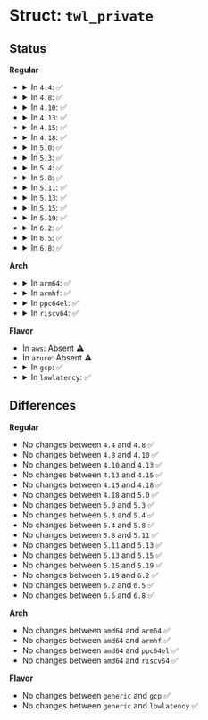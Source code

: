 # Struct: <code>twl_private</code>

## Status
<b>Regular</b>
<ul>
<li>
<details>
<summary>In <code>4.4</code>: ✅</summary>

```c
struct twl_private {
    bool ready;
    u32 twl_idcode;
    unsigned int twl_id;
    struct twl_mapping *twl_map;
    struct twl_client *twl_modules;
};
```
</details>
</li>
<li>
<details>
<summary>In <code>4.8</code>: ✅</summary>

```c
struct twl_private {
    bool ready;
    u32 twl_idcode;
    unsigned int twl_id;
    struct twl_mapping *twl_map;
    struct twl_client *twl_modules;
};
```
</details>
</li>
<li>
<details>
<summary>In <code>4.10</code>: ✅</summary>

```c
struct twl_private {
    bool ready;
    u32 twl_idcode;
    unsigned int twl_id;
    struct twl_mapping *twl_map;
    struct twl_client *twl_modules;
};
```
</details>
</li>
<li>
<details>
<summary>In <code>4.13</code>: ✅</summary>

```c
struct twl_private {
    bool ready;
    u32 twl_idcode;
    unsigned int twl_id;
    struct twl_mapping *twl_map;
    struct twl_client *twl_modules;
};
```
</details>
</li>
<li>
<details>
<summary>In <code>4.15</code>: ✅</summary>

```c
struct twl_private {
    bool ready;
    u32 twl_idcode;
    unsigned int twl_id;
    struct twl_mapping *twl_map;
    struct twl_client *twl_modules;
};
```
</details>
</li>
<li>
<details>
<summary>In <code>4.18</code>: ✅</summary>

```c
struct twl_private {
    bool ready;
    u32 twl_idcode;
    unsigned int twl_id;
    struct twl_mapping *twl_map;
    struct twl_client *twl_modules;
};
```
</details>
</li>
<li>
<details>
<summary>In <code>5.0</code>: ✅</summary>

```c
struct twl_private {
    bool ready;
    u32 twl_idcode;
    unsigned int twl_id;
    struct twl_mapping *twl_map;
    struct twl_client *twl_modules;
};
```
</details>
</li>
<li>
<details>
<summary>In <code>5.3</code>: ✅</summary>

```c
struct twl_private {
    bool ready;
    u32 twl_idcode;
    unsigned int twl_id;
    struct twl_mapping *twl_map;
    struct twl_client *twl_modules;
};
```
</details>
</li>
<li>
<details>
<summary>In <code>5.4</code>: ✅</summary>

```c
struct twl_private {
    bool ready;
    u32 twl_idcode;
    unsigned int twl_id;
    struct twl_mapping *twl_map;
    struct twl_client *twl_modules;
};
```
</details>
</li>
<li>
<details>
<summary>In <code>5.8</code>: ✅</summary>

```c
struct twl_private {
    bool ready;
    u32 twl_idcode;
    unsigned int twl_id;
    struct twl_mapping *twl_map;
    struct twl_client *twl_modules;
};
```
</details>
</li>
<li>
<details>
<summary>In <code>5.11</code>: ✅</summary>

```c
struct twl_private {
    bool ready;
    u32 twl_idcode;
    unsigned int twl_id;
    struct twl_mapping *twl_map;
    struct twl_client *twl_modules;
};
```
</details>
</li>
<li>
<details>
<summary>In <code>5.13</code>: ✅</summary>

```c
struct twl_private {
    bool ready;
    u32 twl_idcode;
    unsigned int twl_id;
    struct twl_mapping *twl_map;
    struct twl_client *twl_modules;
};
```
</details>
</li>
<li>
<details>
<summary>In <code>5.15</code>: ✅</summary>

```c
struct twl_private {
    bool ready;
    u32 twl_idcode;
    unsigned int twl_id;
    struct twl_mapping *twl_map;
    struct twl_client *twl_modules;
};
```
</details>
</li>
<li>
<details>
<summary>In <code>5.19</code>: ✅</summary>

```c
struct twl_private {
    bool ready;
    u32 twl_idcode;
    unsigned int twl_id;
    struct twl_mapping *twl_map;
    struct twl_client *twl_modules;
};
```
</details>
</li>
<li>
<details>
<summary>In <code>6.2</code>: ✅</summary>

```c
struct twl_private {
    bool ready;
    u32 twl_idcode;
    unsigned int twl_id;
    struct twl_mapping *twl_map;
    struct twl_client *twl_modules;
};
```
</details>
</li>
<li>
<details>
<summary>In <code>6.5</code>: ✅</summary>

```c
struct twl_private {
    bool ready;
    u32 twl_idcode;
    unsigned int twl_id;
    struct twl_mapping *twl_map;
    struct twl_client *twl_modules;
};
```
</details>
</li>
<li>
<details>
<summary>In <code>6.8</code>: ✅</summary>

```c
struct twl_private {
    bool ready;
    u32 twl_idcode;
    unsigned int twl_id;
    struct twl_mapping *twl_map;
    struct twl_client *twl_modules;
};
```
</details>
</li>
</ul>
<b>Arch</b>
<ul>
<li>
<details>
<summary>In <code>arm64</code>: ✅</summary>

```c
struct twl_private {
    bool ready;
    u32 twl_idcode;
    unsigned int twl_id;
    struct twl_mapping *twl_map;
    struct twl_client *twl_modules;
};
```
</details>
</li>
<li>
<details>
<summary>In <code>armhf</code>: ✅</summary>

```c
struct twl_private {
    bool ready;
    u32 twl_idcode;
    unsigned int twl_id;
    struct twl_mapping *twl_map;
    struct twl_client *twl_modules;
};
```
</details>
</li>
<li>
<details>
<summary>In <code>ppc64el</code>: ✅</summary>

```c
struct twl_private {
    bool ready;
    u32 twl_idcode;
    unsigned int twl_id;
    struct twl_mapping *twl_map;
    struct twl_client *twl_modules;
};
```
</details>
</li>
<li>
<details>
<summary>In <code>riscv64</code>: ✅</summary>

```c
struct twl_private {
    bool ready;
    u32 twl_idcode;
    unsigned int twl_id;
    struct twl_mapping *twl_map;
    struct twl_client *twl_modules;
};
```
</details>
</li>
</ul>
<b>Flavor</b>
<ul>
<li>
In <code>aws</code>: Absent ⚠️
</li>
<li>
In <code>azure</code>: Absent ⚠️
</li>
<li>
<details>
<summary>In <code>gcp</code>: ✅</summary>

```c
struct twl_private {
    bool ready;
    u32 twl_idcode;
    unsigned int twl_id;
    struct twl_mapping *twl_map;
    struct twl_client *twl_modules;
};
```
</details>
</li>
<li>
<details>
<summary>In <code>lowlatency</code>: ✅</summary>

```c
struct twl_private {
    bool ready;
    u32 twl_idcode;
    unsigned int twl_id;
    struct twl_mapping *twl_map;
    struct twl_client *twl_modules;
};
```
</details>
</li>
</ul>

## Differences
<b>Regular</b>
<ul>
<li>
No changes between <code>4.4</code> and <code>4.8</code> ✅
</li>
<li>
No changes between <code>4.8</code> and <code>4.10</code> ✅
</li>
<li>
No changes between <code>4.10</code> and <code>4.13</code> ✅
</li>
<li>
No changes between <code>4.13</code> and <code>4.15</code> ✅
</li>
<li>
No changes between <code>4.15</code> and <code>4.18</code> ✅
</li>
<li>
No changes between <code>4.18</code> and <code>5.0</code> ✅
</li>
<li>
No changes between <code>5.0</code> and <code>5.3</code> ✅
</li>
<li>
No changes between <code>5.3</code> and <code>5.4</code> ✅
</li>
<li>
No changes between <code>5.4</code> and <code>5.8</code> ✅
</li>
<li>
No changes between <code>5.8</code> and <code>5.11</code> ✅
</li>
<li>
No changes between <code>5.11</code> and <code>5.13</code> ✅
</li>
<li>
No changes between <code>5.13</code> and <code>5.15</code> ✅
</li>
<li>
No changes between <code>5.15</code> and <code>5.19</code> ✅
</li>
<li>
No changes between <code>5.19</code> and <code>6.2</code> ✅
</li>
<li>
No changes between <code>6.2</code> and <code>6.5</code> ✅
</li>
<li>
No changes between <code>6.5</code> and <code>6.8</code> ✅
</li>
</ul>
<b>Arch</b>
<ul>
<li>
No changes between <code>amd64</code> and <code>arm64</code> ✅
</li>
<li>
No changes between <code>amd64</code> and <code>armhf</code> ✅
</li>
<li>
No changes between <code>amd64</code> and <code>ppc64el</code> ✅
</li>
<li>
No changes between <code>amd64</code> and <code>riscv64</code> ✅
</li>
</ul>
<b>Flavor</b>
<ul>
<li>
No changes between <code>generic</code> and <code>gcp</code> ✅
</li>
<li>
No changes between <code>generic</code> and <code>lowlatency</code> ✅
</li>
</ul>
